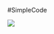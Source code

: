 <!--- ![Treidex's Github Stats](https://github-readme-stats.vercel.app/api?username=Treidexy&show_icons=true&theme=radical&count_private=true) --->
<!--- ![Top Langs](https://github-readme-stats.vercel.app/api/top-langs/?username=Treidexy&theme=radical&show_icons=true&count_private=true&layout=donut) --->

#SimpleCode

![](https://github-readme-stats.hackclub.dev/api/wakatime?username=2808&api_domain=hackatime.hackclub.com&theme=city_lights&custom_title=Hackatime+Stats&layout=compact&cache_seconds=0&langs_count=8)
